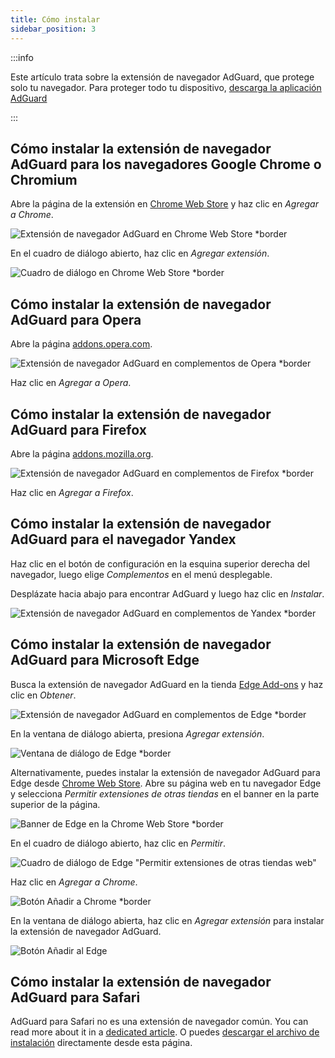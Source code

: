 ```yaml
---
title: Cómo instalar
sidebar_position: 3
---
```


:::info

Este artículo trata sobre la extensión de navegador AdGuard, que protege solo tu navegador. Para proteger todo tu dispositivo, [descarga la aplicación AdGuard](https://agrd.io/download-kb-adblock)

:::

## Cómo instalar la extensión de navegador AdGuard para los navegadores Google Chrome o Chromium

Abre la página de la extensión en [Chrome Web Store](https://agrd.io/extension_chrome) y haz clic en *Agregar a Chrome*.

![Extensión de navegador AdGuard en Chrome Web Store *border](https://cdn.adtidy.org/content/Kb/ad_blocker/browser_extension/ad_blocker_browser_extension_chrome.png)

En el cuadro de diálogo abierto, haz clic en *Agregar extensión*.

![Cuadro de diálogo en Chrome Web Store *border](https://cdn.adtidy.org/content/Kb/ad_blocker/browser_extension/ad_blocker_browser_extension_chrome1.png)

## Cómo instalar la extensión de navegador AdGuard para Opera

Abre la página [addons.opera.com](https://agrd.io/extension_opera).

![Extensión de navegador AdGuard en complementos de Opera *border](https://cdn.adtidy.org/content/Kb/ad_blocker/browser_extension/ad_blocker_browser_extension_opera.png)

Haz clic en *Agregar a Opera*.

## Cómo instalar la extensión de navegador AdGuard para Firefox

Abre la página [addons.mozilla.org](https://agrd.io/extension_firefox).

![Extensión de navegador AdGuard en complementos de Firefox *border](https://cdn.adtidy.org/content/Kb/ad_blocker/browser_extension/ad_blocker_browser_extension_firefox.png)

Haz clic en *Agregar a Firefox*.

## Cómo instalar la extensión de navegador AdGuard para el navegador Yandex

Haz clic en el botón de configuración en la esquina superior derecha del navegador, luego elige *Complementos* en el menú desplegable.

Desplázate hacia abajo para encontrar AdGuard y luego haz clic en *Instalar*.

![Extensión de navegador AdGuard en complementos de Yandex *border](https://cdn.adtidy.org/content/Kb/ad_blocker/browser_extension/ad_blocker_browser_extension_yandex.png)

## Cómo instalar la extensión de navegador AdGuard para Microsoft Edge

Busca la extensión de navegador AdGuard en la tienda [Edge Add-ons](https://agrd.io/extension_edge) y haz clic en *Obtener*.

![Extensión de navegador AdGuard en complementos de Edge *border](https://cdn.adtidy.org/content/Kb/ad_blocker/browser_extension/ad_blocker_browser_extension_edge.png)

En la ventana de diálogo abierta, presiona *Agregar extensión*.

![Ventana de diálogo de Edge *border](https://cdn.adtidy.org/content/Kb/ad_blocker/browser_extension/ad_blocker_browser_extension_edge1.png)

Alternativamente, puedes instalar la extensión de navegador AdGuard para Edge desde [Chrome Web Store](https://agrd.io/extension_chrome). Abre su página web en tu navegador Edge y selecciona *Permitir extensiones de otras tiendas* en el banner en la parte superior de la página.

![Banner de Edge en la Chrome Web Store *border](https://cdn.adtidy.org/content/Kb/ad_blocker/browser_extension/edge_banner.jpg)

En el cuadro de diálogo abierto, haz clic en *Permitir*.

![Cuadro de diálogo de Edge "Permitir extensiones de otras tiendas web"](https://cdn.adtidy.org/content/Kb/ad_blocker/browser_extension/allow_from_stores.jpg)

Haz clic en *Agregar a Chrome*.

![Botón Añadir a Chrome *border](https://cdn.adtidy.org/content/Kb/ad_blocker/browser_extension/add_to_chrome.jpg)

En la ventana de diálogo abierta, haz clic en *Agregar extensión* para instalar la extensión de navegador AdGuard.

![Botón Añadir al Edge](https://cdn.adtidy.org/content/Kb/ad_blocker/browser_extension/add_to_edge.jpg)

## Cómo instalar la extensión de navegador AdGuard para Safari

AdGuard para Safari no es una extensión de navegador común. You can read more about it in a [dedicated article](/adguard-for-safari/features/general). O puedes [descargar el archivo de instalación](https://agrd.io/safari_release) directamente desde esta página.
